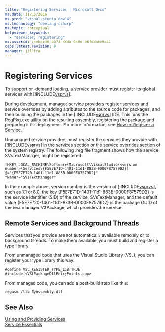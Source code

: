 ```yaml
---
title: "Registering Services | Microsoft Docs"
ms.date: 11/15/2016
ms.prod: "visual-studio-dev14"
ms.technology: "devlang-csharp"
ms.topic: conceptual
helpviewer_keywords: 
  - "services, registering"
ms.assetid: c4ebac40-0374-4dda-948e-06fdda0e9c81
caps.latest.revision: 8
manager: jillfra
---
```

# Registering Services
To support on-demand loading, a service provider must register its global services with [!INCLUDE[vsprvs](../includes/vsprvs-md.md)].  
  
 During development, managed service providers register services and service overrides by adding attributes to the source code for packages, and then building the packages in the [!INCLUDE[vsprvs](../includes/vsprvs-md.md)] IDE. This runs the RegPkg.exe utility on the resulting assembly, registering the package and preparing it for deployment. For more information, see [How to: Register a Service](../misc/how-to-register-a-service.md).  
  
 Unmanaged service providers must register the services they provide with [!INCLUDE[vsprvs](../includes/vsprvs-md.md)] in the services section or the service overrides section of the system registry. The following .reg file fragment shows how the service, SVsTextManager, might be registered:  
  
```  
[HKEY_LOCAL_MACHINE\Software\Microsoft\VisualStudio\<version number>\Services\{F5E7E71D-1401-11d1-883B-0000F87579D2}]  
@="{F5E7E720-1401-11d1-883B-0000F87579D2}"  
"Name"="SVsTextManager"  
```  
  
 In the example above, version number is the version of [!INCLUDE[vsprvs](../includes/vsprvs-md.md)], such as 7.1 or 8.0, the key {F5E7E71D-1401-11d1-883B-0000F87579D2} is the service identifier (SID) of the service, SVsTextManager, and the default value {F5E7E720-1401-11d1-883B-0000F87579D2} is the package GUID of the text manager VSPackage, which provides the service.  
  
## Remote Services and Background Threads  
 Services that you provide are not automatically available remotely or to background threads. To make them available, you must build and register a type library.  
  
 From unmanaged code that uses the Visual Studio Library (VSL), you can register your type library this way:  
  
```  
#define VSL_REGISTER_TYPE_LIB TRUE  
#include <VSLPackageDllEntryPoints.cpp>  
```  
  
 From managed code, you can add a post-build step like this:  
  
```  
regasm /tlb MyAssembly.dll  
```  
  
## See Also  
 [Using and Providing Services](../extensibility/using-and-providing-services.md)   
 [Service Essentials](../extensibility/internals/service-essentials.md)